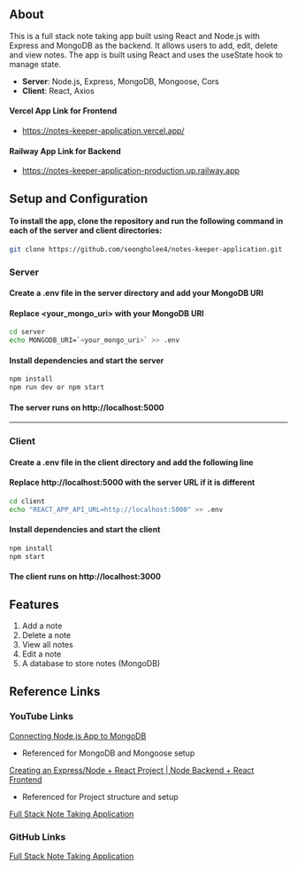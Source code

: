 ## About
This is a full stack note taking app built using React and Node.js with Express and MongoDB as the backend.
It allows users to add, edit, delete and view notes. The app is built using React and uses the useState hook to manage state.

* **Server**: Node.js, Express, MongoDB, Mongoose, Cors
* **Client**: React, Axios

#### Vercel App Link for Frontend
- https://notes-keeper-application.vercel.app/

#### Railway App Link for Backend
- https://notes-keeper-application-production.up.railway.app

## Setup and Configuration 

#### To install the app, clone the repository and run the following command in each of the server and client directories:
```bash
git clone https://github.com/seongholee4/notes-keeper-application.git
```
### Server
#### Create a .env file in the server directory and add your MongoDB URI
#### Replace <your_mongo_uri> with your MongoDB URI
```bash
cd server
echo MONGODB_URI=`<your_mongo_uri>` >> .env
```
#### Install dependencies and start the server
```bash
npm install
npm run dev or npm start
```
#### The server runs on http://localhost:5000

---

### Client
#### Create a .env file in the client directory and add the following line
#### Replace http://localhost:5000 with the server URL if it is different
```bash
cd client
echo "REACT_APP_API_URL=http://localhost:5000" >> .env
```

#### Install dependencies and start the client
```bash
npm install
npm start
```

#### The client runs on http://localhost:3000

## Features
1. Add a note
2. Delete a note
3. View all notes
4. Edit a note
5. A database to store notes (MongoDB)

## Reference Links

### YouTube Links

[Connecting Node.js App to MongoDB](https://www.youtube.com/watch?v=bhiEJW5poHU&t=674s)
- Referenced for MongoDB and Mongoose setup

[Creating an Express/Node + React Project | Node Backend + React Frontend](https://www.youtube.com/watch?v=w3vs4a03y3I&t=35s&ab_channel=ArpanNeupane)
- Referenced for Project structure and setup

[Full Stack Note Taking Application](https://www.youtube.com/watch?v=Wpdz5qbk79s&list=PLCKLPJHmXyU_VXHlXJNoiteyidITvZXMX&index=2&ab_channel=ShivamShekhar)

### GitHub Links

[Full Stack Note Taking Application](https://github.com/shvam0000/Full-Stack-Note-Taking-Application/tree/main)
